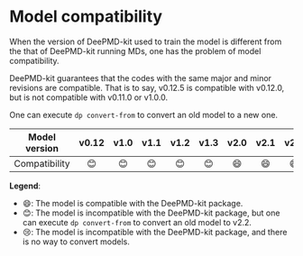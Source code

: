# Model compatibility

When the version of DeePMD-kit used to train the model is different from the that of DeePMD-kit running MDs, one has the problem of model compatibility.

DeePMD-kit guarantees that the codes with the same major and minor revisions are compatible. That is to say, v0.12.5 is compatible with v0.12.0, but is not compatible with v0.11.0 or v1.0.0.

One can execute `dp convert-from` to convert an old model to a new one.

| Model version | v0.12 | v1.0 | v1.1 | v1.2 | v1.3 | v2.0 | v2.1 | v2.2 |
|:-:|:-----------:|:----------:|:----------:|:----------:|:----------:|:----------:|:----------:|:----------:|
| Compatibility  | 😊 | 😊 | 😊 | 😊 | 😊 | 😄 | 😄 | 😄 |

**Legend**:
- 😄: The model is compatible with the DeePMD-kit package.
- 😊: The model is incompatible with the DeePMD-kit package, but one can execute `dp convert-from` to convert an old model to v2.2.
- 😢: The model is incompatible with the DeePMD-kit package, and there is no way to convert models.
